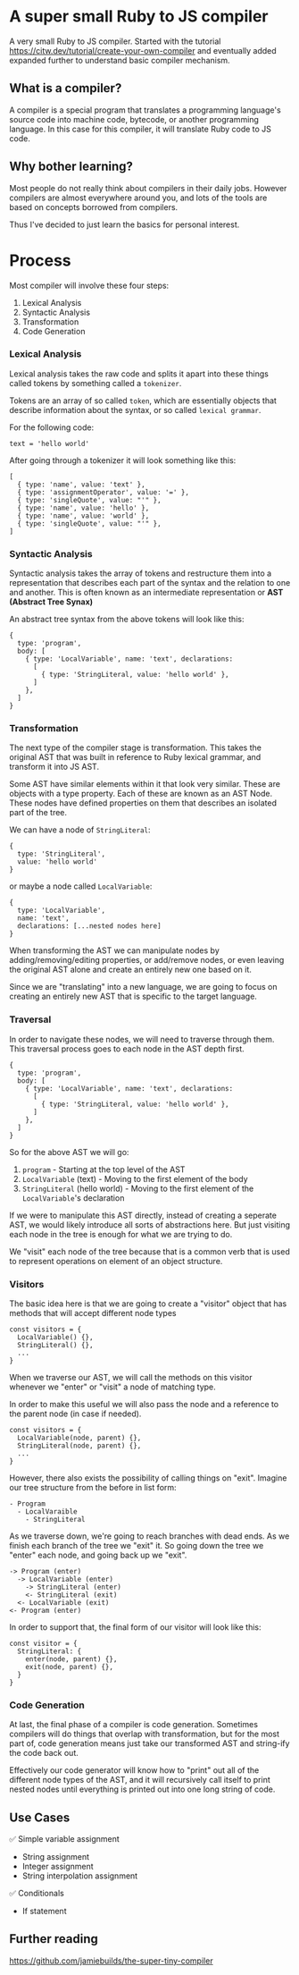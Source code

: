 # A super small Ruby to JS compiler

A very small Ruby to JS compiler. Started with the tutorial https://citw.dev/tutorial/create-your-own-compiler and eventually added expanded further to understand basic compiler mechanism.

## What is a compiler?
A compiler is a special program that translates a programming language's source code into machine code, bytecode, or another programming language. In this case for this compiler, it will translate Ruby code to JS code.

## Why bother learning?
Most people do not really think about compilers in their daily jobs. However compilers are almost everywhere around you, and lots of the tools are based on concepts borrowed from compilers.

Thus I've decided to just learn the basics for personal interest.

# Process
Most compiler will involve these four steps:
  1. Lexical Analysis
  2. Syntactic Analysis
  3. Transformation
  4. Code Generation

### Lexical Analysis
Lexical analysis takes the raw code and splits it apart into these things called tokens by something called a `tokenizer`. 

Tokens are an array of so called `token`, which are essentially objects that describe information about the syntax, or so called  `lexical grammar`. 

For the following code:
```
text = 'hello world'
```

After going through a tokenizer it will look something like this:
```
[
  { type: 'name', value: 'text' },
  { type: 'assignmentOperator', value: '=' },
  { type: 'singleQuote', value: "'" },
  { type: 'name', value: 'hello' },
  { type: 'name', value: 'world' },
  { type: 'singleQuote', value: "'" },
]
```

### Syntactic Analysis
Syntactic analysis takes the array of tokens and restructure them into a representation that describes each part of the syntax and the relation to one and another. This is often known as an intermediate representation or **AST (Abstract Tree Synax)**

An abstract tree syntax from the above tokens will look like this:
```
{
  type: 'program',
  body: [
    { type: 'LocalVariable', name: 'text', declarations: 
      [
        { type: 'StringLiteral, value: 'hello world' },
      ]
    },
  ]
}
```

### Transformation
The next type of the compiler stage is transformation. This takes the original AST that was built in reference to Ruby lexical grammar, and transform it into JS AST. 

Some AST have similar elements within it that look very similar. These are objects with a type property. Each of these are known as an AST Node. These nodes have defined properties on them that describes an isolated part of the tree.

We can have a node of `StringLiteral`:
```
{
  type: 'StringLiteral',
  value: 'hello world'
}
```
or maybe a node called `LocalVariable`:
```
{
  type: 'LocalVariable',
  name: 'text',
  declarations: [...nested nodes here]
}
```
When transforming the AST we can manipulate nodes by adding/removing/editing properties, or add/remove nodes, or even leaving the original AST alone and create an entirely new one based on it.

Since we are "translating" into a new language, we are going to focus on creating an entirely new AST that is specific to the target language.

### Traversal
In order to navigate these nodes, we will need to traverse through them. This traversal process goes to each node in the AST depth first.
```
{
  type: 'program',
  body: [
    { type: 'LocalVariable', name: 'text', declarations: 
      [
        { type: 'StringLiteral, value: 'hello world' },
      ]
    },
  ]
}
```
So for the above AST we will go:
  1. `program` - Starting at the top level of the AST
  2. `LocalVariable` (text) - Moving to the first element of the body
  3. `StringLiteral` (hello world) - Moving to the first element of the `LocalVariable`'s declaration

If we were to manipulate this AST directly, instead of creating a seperate AST, we would likely introduce all sorts of abstractions here. But just visiting each node in the tree is enough for what we are trying to do.

We "visit" each node of the tree because that is a common verb that is used to represent operations on element of an object structure.

### Visitors
The basic idea here is that we are going to create a "visitor" object that has methods that will accept different node types

```
const visitors = {
  LocalVariable() {},
  StringLiteral() {},
  ...
}
```

When we traverse our AST, we will call the methods on this visitor whenever we "enter" or "visit" a node of matching type.

In order to make this useful we will also pass the node and a reference to the parent node (in case if needed).
```
const visitors = {
  LocalVariable(node, parent) {},
  StringLiteral(node, parent) {},
  ...
}
```
However, there also exists the possibility of calling things on "exit". Imagine our tree structure from the before in list form:
```
- Program
  - LocalVaraible
    - StringLiteral
```

As we traverse down, we're going to reach branches with dead ends. As we finish each branch of the tree we "exit" it. So going down the tree we "enter" each node, and going back up we "exit".
```
-> Program (enter)
  -> LocalVariable (enter)
    -> StringLiteral (enter)
    <- StringLiteral (exit)
  <- LocalVariable (exit)
<- Program (enter)
```

In order to support that, the final form of our visitor will look like this:
```
const visitor = {
  StringLiteral: {
    enter(node, parent) {},
    exit(node, parent) {},
  }
}
```

### Code Generation
At last, the final phase of a compiler is code generation. Sometimes compilers will do things that overlap with transformation, but for the most part of, code generation means just take our transformed AST and string-ify the code back out.

Effectively our code generator will know how to "print" out all of the different node types of the AST, and it will recursively call itself to print nested nodes until everything is printed out into one long string of code.

## Use Cases
:white_check_mark: Simple variable assignment
  - String assignment
  - Integer assignment
  - String interpolation assignment

:white_check_mark: Conditionals
  - If statement

## Further reading
https://github.com/jamiebuilds/the-super-tiny-compiler